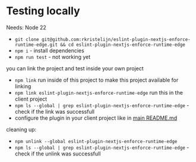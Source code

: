 # Testing locally

Needs: Node 22

- `git clone git@github.com:rkristelijn/eslint-plugin-nextjs-enforce-runtime-edge.git && cd eslint-plugin-nextjs-enforce-runtime-edge`
- `npm i` - install dependencies
- `npm run test` - not working yet

you can link the project and test inside your own project

- `npm link` run inside of this project to make this project available for linking
- `npm link eslint-plugin-nextjs-enforce-runtime-edge` run this in the client project
- `npm ls --global | grep eslint-plugin-nextjs-enforce-runtime-edge` - check if the link was successfull
- configure the plugin in your client project like in [main README.md](../README.md)

cleaning up:
- `npm unlink --global eslint-plugin-nextjs-enforce-runtime-edge`
- `npm ls --global | grep eslint-plugin-nextjs-enforce-runtime-edge` - check if the unlink was successfull